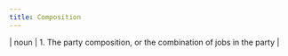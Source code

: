 ```yaml
---
title: Composition
---
```

| noun | 1.  	The party composition, or the combination of jobs in the party	|